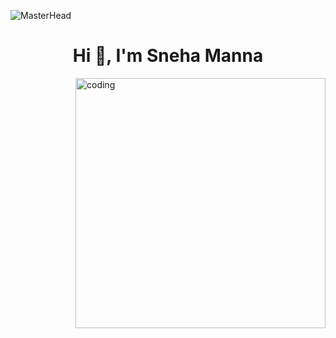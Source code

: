 ![MasterHead](https://i.pinimg.com/originals/c0/94/30/c09430467c2c529bab0b8ee9e041455b.gif)


<h1 align="center">Hi 👋, I'm Sneha Manna</h1>


<img align="right" alt="coding" width="400" src="https://img.etimg.com/thumb/msid-84146083,width-1015,height-761,imgsize-638053,resizemode-8/prime/technology-and-startups/booting-up-developer-economy-how-tech-startups-are-helping-coders-build-and-test-software-faster.jpg"/>


